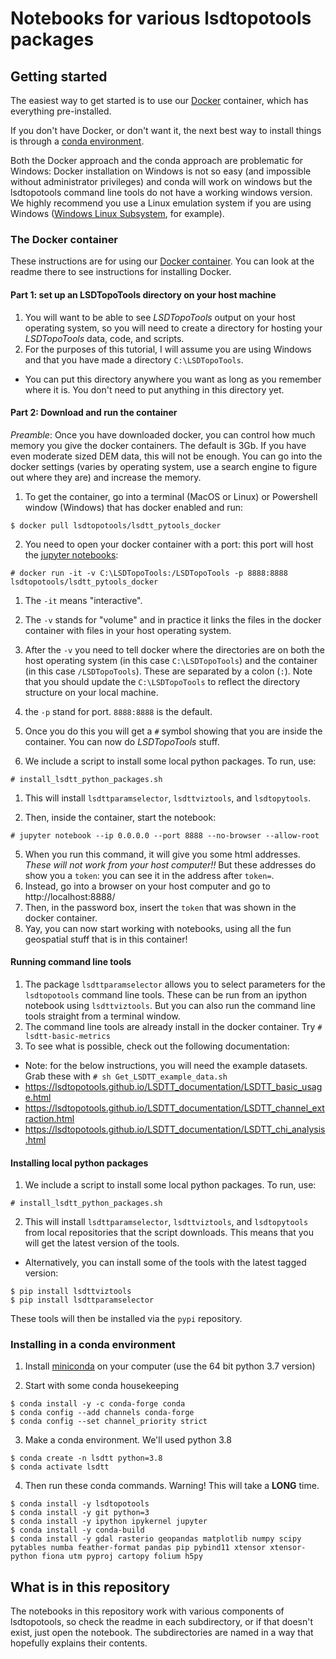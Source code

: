 # Notebooks for various lsdtopotools packages

## Getting started

The easiest way to get started is to use our [Docker](https://www.docker.com/) container, which has everything pre-installed.

If you don't have Docker, or don't want it, the next best way to install things is through a [conda environment](https://docs.conda.io/projects/conda/en/latest/user-guide/tasks/manage-environments.html).

Both the Docker approach and the conda approach are problematic for Windows: Docker installation on Windows is not so easy (and impossible without administrator privileges) and conda will work on windows but the lsdtopotools command line tools do not have a working windows version. We highly recommend you use a Linux emulation system if you are using Windows ([Windows Linux Subsystem](https://docs.microsoft.com/en-us/windows/wsl/install-win10), for example).

### The Docker container

These instructions are for using our [Docker container](https://hub.docker.com/repository/docker/lsdtopotools/lsdtt_pytools_docker). You can look at the readme there to see instructions for installing Docker.

#### Part 1: set up an LSDTopoTools directory on your host machine

1. You will want to be able to see *LSDTopoTools* output on your host operating system, so you will need to create a directory for hosting your *LSDTopoTools* data, code, and scripts.
2. For the purposes of this tutorial, I will assume you are using Windows and that you have made a directory `C:\LSDTopoTools`.
  * You can put this directory anywhere you want as long as you remember where it is. You don't need to put anything in this directory yet.

#### Part 2: Download and run the container

_Preamble_: Once you have downloaded docker, you can control how much memory you give the docker containers. The default is 3Gb. If you have even moderate sized DEM data, this will not be enough. You can go into the docker settings (varies by operating system, use a search engine to figure out where they are) and increase the memory.

1. To get the container, go into a terminal (MacOS or Linux) or Powershell window (Windows) that has docker enabled and run:
```console
$ docker pull lsdtopotools/lsdtt_pytools_docker
```

2. You need to open your docker container with a port: this port will host the [jupyter notebooks](https://jupyter.org/):

```console
# docker run -it -v C:\LSDTopoTools:/LSDTopoTools -p 8888:8888 lsdtopotools/lsdtt_pytools_docker
```

  1. The `-it` means "interactive".
  2. The `-v` stands for "volume" and in practice it links the files in the docker container with files in your host operating system.
  3. After the `-v` you need to tell docker where the directories are on both the host operating system (in this case `C:\LSDTopoTools`) and the container (in this case `/LSDTopoTools`). These are separated by a colon (`:`). Note that you should update the `C:\LSDTopoTools` to reflect the directory structure on your local machine.
  4. the `-p` stand for port. `8888:8888` is the default.
  5. Once you do this you will get a `#` symbol showing that you are inside the container. You can now do *LSDTopoTools* stuff.

3. We include a script to install some local python packages. To run, use:

```console
# install_lsdtt_python_packages.sh
```
  1. This will install `lsdttparamselector`, `lsdttviztools`, and `lsdtopytools`.

4. Then, inside the container, start the notebook:

```console
# jupyter notebook --ip 0.0.0.0 --port 8888 --no-browser --allow-root
```

5. When you run this command, it will give you some html addresses. *These will not work from your host computer!!* But these addresses do show you a `token`: you can see it in the address after `token=`.
  1. Instead, go into a browser on your host computer and go to http://localhost:8888/
  2. Then, in the password box, insert the `token` that was shown in the docker container.
  3. Yay, you can now start working with notebooks, using all the fun geospatial stuff that is in this container!


#### Running command line tools

1. The package `lsdttparamselector` allows you to select parameters for the `lsdtopotools` command line tools. These can be run from an ipython notebook using `lsdttviztools`. But you can also run the command line tools straight from a terminal window.
1. The command line tools are already install in the docker container. Try `# lsdtt-basic-metrics`
2. To see what is possible, check out the following documentation:
  * Note: for the below instructions, you will need the example datasets. Grab these with `# sh Get_LSDTT_example_data.sh`
  * https://lsdtopotools.github.io/LSDTT_documentation/LSDTT_basic_usage.html
  * https://lsdtopotools.github.io/LSDTT_documentation/LSDTT_channel_extraction.html
  * https://lsdtopotools.github.io/LSDTT_documentation/LSDTT_chi_analysis.html

#### Installing local python packages

1. We include a script to install some local python packages. To run, use:

```console
# install_lsdtt_python_packages.sh
```
2. This will install `lsdttparamselector`, `lsdttviztools`, and `lsdtopytools` from local repositories that the script downloads. This means that you will get the latest version of the tools.
  * Alternatively, you can install some of the tools with the latest tagged version:
  ```console
  $ pip install lsdttviztools
  $ pip install lsdttparamselector
  ```
  These tools will then be installed via the `pypi` repository.


### Installing in a conda environment

1. Install [miniconda](https://docs.conda.io/en/latest/miniconda.html) on your computer (use the 64 bit python 3.7 version)

2. Start with some conda housekeeping

```console
$ conda install -y -c conda-forge conda
$ conda config --add channels conda-forge
$ conda config --set channel_priority strict
```

3. Make a conda environment. We'll used python 3.8

```console
$ conda create -n lsdtt python=3.8
$ conda activate lsdtt
```

4. Then run these conda commands. Warning! This will take a **LONG** time.

```console
$ conda install -y lsdtopotools
$ conda install -y git python=3
$ conda install -y ipython ipykernel jupyter
$ conda install -y conda-build
$ conda install -y gdal rasterio geopandas matplotlib numpy scipy pytables numba feather-format pandas pip pybind11 xtensor xtensor-python fiona utm pyproj cartopy folium h5py
```

## What is in this repository

The notebooks in this repository work with various components of lsdtopotools, so check the readme in each subdirectory, or if that doesn't exist, just open the notebook. The subdirectories are named in a way that hopefully explains their contents.
